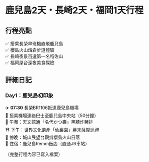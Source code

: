 # 鹿兒島2天・長崎2天・福岡1天行程

## 行程亮點
✅ 搭乘長榮早班機直飛鹿兒島  
✅ 櫻島火山熔岩步道體驗  
✅ 長崎夜景百選第一名稻佐山  
✅ 福岡屋台深夜美食探險  

## 詳細日記

### Day1：鹿兒島初印象
✈️ **07:30** 長榮BR1106抵達鹿兒島機場  
🚌 搭乘機場連絡巴士至鹿兒島中央站（50分鐘）  
🍱 午餐：天文館通「名代かつ壽」黑豚炸豬排  
⛩️ 下午：世界文化遺產「仙巖園」幕末薩摩巡禮  
🌋 傍晚：城山展望台觀賞櫻島火山日落  
🏨 住宿：鹿兒島Remm飯店（直通JR車站）

（完整行程內容已寫入檔案）
